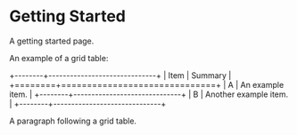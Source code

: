 # Getting Started

A getting started page.

An example of a grid table:

<!-- prettier-ignore-start -->
+--------+------------------------------+
| Item   | Summary                      |
+========+==============================+
| A      | An example item.             |
+--------+------------------------------+
| B      | Another example item.        |
+--------+------------------------------+
<!-- prettier-ignore-end -->

A paragraph following a grid table.

